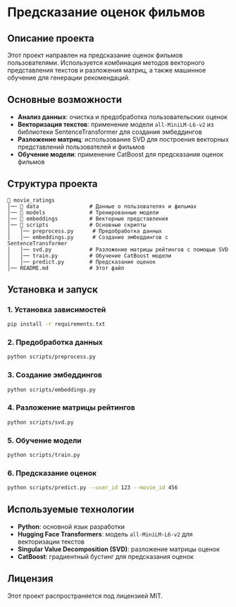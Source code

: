 # Предсказание оценок фильмов

## Описание проекта
Этот проект направлен на предсказание оценок фильмов пользователями. Используется комбинация методов векторного представления текстов и разложения матриц, а также машинное обучение для генерации рекомендаций.

## Основные возможности
- **Анализ данных**: очистка и предобработка пользовательских оценок
- **Векторизация текстов**: применение модели `all-MiniLM-L6-v2` из библиотеки SentenceTransformer для создания эмбеддингов
- **Разложение матриц**: использование SVD для построения векторных представлений пользователей и фильмов
- **Обучение модели**: применение CatBoost для предсказания оценок фильмов

## Структура проекта
```
📂 movie_ratings
│── 📂 data                # Данные о пользователях и фильмах
│── 📂 models              # Тренированные модели
│── 📂 embeddings          # Векторные представления
│── 📂 scripts             # Основные скрипты
│   │── preprocess.py      # Предобработка данных
│   │── embeddings.py      # Создание эмбеддингов с SentenceTransformer
│   │── svd.py            # Разложение матрицы рейтингов с помощью SVD
│   │── train.py          # Обучение CatBoost модели
│   │── predict.py        # Предсказание оценок
│── README.md             # Этот файл
```

## Установка и запуск
### 1. Установка зависимостей
```bash
pip install -r requirements.txt
```

### 2. Предобработка данных
```bash
python scripts/preprocess.py
```

### 3. Создание эмбеддингов
```bash
python scripts/embeddings.py
```

### 4. Разложение матрицы рейтингов
```bash
python scripts/svd.py
```

### 5. Обучение модели
```bash
python scripts/train.py
```

### 6. Предсказание оценок
```bash
python scripts/predict.py --user_id 123 --movie_id 456
```

## Используемые технологии
- **Python**: основной язык разработки
- **Hugging Face Transformers**: модель `all-MiniLM-L6-v2` для векторизации текстов
- **Singular Value Decomposition (SVD)**: разложение матрицы оценок
- **CatBoost**: градиентный бустинг для предсказания оценок


## Лицензия
Этот проект распространяется под лицензией MIT.

